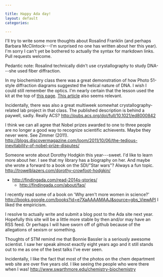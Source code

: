 ```yaml
---

title: Happy Ada day!
layout: default
categories: 

---
```


I'll try to write some more thoughts about Rosalind Franklin
(and perhaps Barbara McClintock---I'm surprised no one has written
about her this year).
I'm sorry I can't yet be bothered to actually the syntax for markdown links.
Pull requests welcome.

Pedantic note: Rosalind technically didn't use crystallography to
study DNA---she used fiber diffraction.

In my biochemistry class there was a great demonstration of how Photo
51-style diffraction diagrams suggested the helical nature of DNA.
I wish I could still remember the optics.
I'm nearly certain that the lesson used the kit at the top of
[this page](http://ice.chem.wisc.edu/Catalog/SciKits.html).
[This article](http://homepages.ius.edu/kforinas/P105/PTE000140.pdf)
also seems relevant.

Incidentally, there was also a great multiweek somewhat
crystallography-related lab project in that class.
The published description is behind a paywell, sadly.  Really ACS?
http://pubs.acs.org/doi/full/10.1021/ed8000842

I think we can all agree that Nobel prizes awarded to one to three
people are no longer a good way to recognize scientific achievents.
Maybe they never were.
See Zimmer (2011).
http://blogs.discovermagazine.com/loom/2011/10/06/the-tedious-inevitability-of-nobel-prize-disputes/

Someone wrote about Dorothy Hodgkin this year---sweet.  I'd like to learn more
about her.  I see that my library has a biography on her.
And maybe she wrote a forward to a book on the SDI/"Star wars"?
Always a fun topic.
http://trowelblazers.com/dorothy-crowfoot-hodgkin/

- http://findingada.com/read-2014s-stories/
  - http://findingada.com/about/faq/

I recently read some of a book on
'Why aren't more women in science?'
http://books.google.com/books?id=e7XaAAAAMAAJ&source=gbs_ViewAPI
I liked the empiricism.

I resolve to actually write and submit a blog post to the Ada site
next year.  Hopefully this site will be a little more stable by then
and/or may have an RSS feed.
Or perhaps I will have sworn off of github because of the allegations
of sexism or something.

Thoughts of STM remind me that Bonnie Bassler is a seriously awesome
scientist.  I saw her speak almost exactly eight years ago and it
still stands out to me as one of the best talks I've ever seen.

Incidentally, I like the fact that most of the photos on the chem
department web site are over five years old.  I like seeing the people
who were there when I was!
http://www.swarthmore.edu/chemistry-biochemistry
